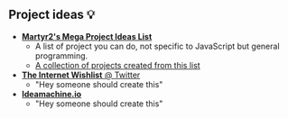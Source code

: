 ## Project ideas :bulb:

* [__Martyr2's Mega Project Ideas List__](http://www.dreamincode.net/forums/topic/78802-martyr2s-mega-project-ideas-list/)
    - A list of project you can do, not specific to JavaScript but general programming.
    - [A collection of projects created from this list](https://github.com/karan/Projects-Solutions/blob/master/README.md)
* [__The Internet Wishlist__ @ Twitter](https://twitter.com/theiwl) 
    - "Hey someone should create this"
* [__Ideamachine.io__](http://www.ideamachine.io/)
    - "Hey someone should create this"